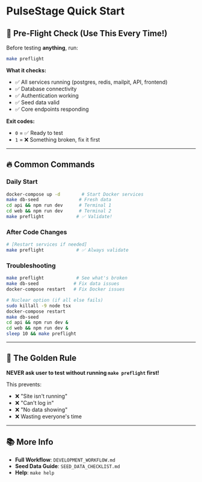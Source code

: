 # PulseStage Quick Start

## 🚀 Pre-Flight Check (Use This Every Time!)

Before testing **anything**, run:

```bash
make preflight
```

**What it checks:**
- ✅ All services running (postgres, redis, mailpit, API, frontend)
- ✅ Database connectivity
- ✅ Authentication working
- ✅ Seed data valid
- ✅ Core endpoints responding

**Exit codes:**
- `0` = ✅ Ready to test
- `1` = ❌ Something broken, fix it first

---

## 🔥 Common Commands

### Daily Start
```bash
docker-compose up -d        # Start Docker services
make db-seed               # Fresh data
cd api && npm run dev      # Terminal 1
cd web && npm run dev      # Terminal 2
make preflight            # ✅ Validate!
```

### After Code Changes
```bash
# [Restart services if needed]
make preflight            # ✅ Always validate
```

### Troubleshooting
```bash
make preflight            # See what's broken
make db-seed             # Fix data issues
docker-compose restart   # Fix Docker issues

# Nuclear option (if all else fails)
sudo killall -9 node tsx
docker-compose restart
make db-seed
cd api && npm run dev &
cd web && npm run dev &
sleep 10 && make preflight
```

---

## 🎯 The Golden Rule

**NEVER ask user to test without running `make preflight` first!**

This prevents:
- ❌ "Site isn't running"
- ❌ "Can't log in"
- ❌ "No data showing"
- ❌ Wasting everyone's time

---

## 📚 More Info

- **Full Workflow**: `DEVELOPMENT_WORKFLOW.md`
- **Seed Data Guide**: `SEED_DATA_CHECKLIST.md`
- **Help**: `make help`


